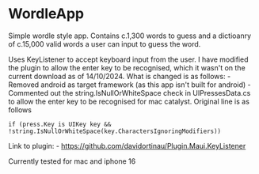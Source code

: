 # WordleApp
Simple wordle style app. Contains c.1,300 words to guess and a dictioanry of c.15,000 valid words a user can input to guess the word.

Uses KeyListener to accept keyboard input from the user. I have modified the plugin to allow the enter key to be recognised, which it wasn't on the current download as of 14/10/2024. What is changed is as follows:
    - Removed android as target framework (as this app isn't built for android)
    - Commented out the string.IsNullOrWhiteSpace check in UIPressesData.cs to allow the enter key to be recognised for mac catalyst. Original line is as follows

    if (press.Key is UIKey key && !string.IsNullOrWhiteSpace(key.CharactersIgnoringModifiers))

Link to plugin:
    - https://github.com/davidortinau/Plugin.Maui.KeyListener


Currently tested for mac and iphone 16